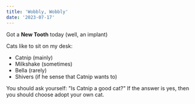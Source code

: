 ```yaml
---
title: 'Wobbly, Wobbly'
date: '2023-07-17'
---
```


Got a **New Tooth** today (well, an implant)

Cats like to sit on my desk:

- Catnip (mainly)
- Milkshake (sometimes)
- Bella (rarely)
- Shivers (if he sense that Catnip wants to)

You should ask yourself: "Is Catnip a good cat?" If the answer is yes, then you should choose adopt your own cat.


